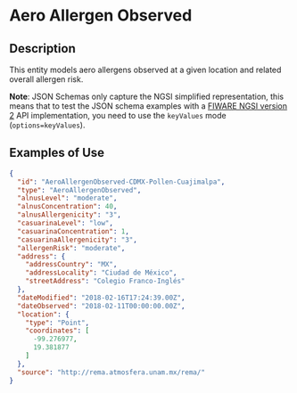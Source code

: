 # Aero Allergen Observed

## Description
This entity models aero allergens observed at a given location and
  related overall allergen risk.

**Note**: JSON Schemas only capture the NGSI simplified representation, this
  means that to test the JSON schema examples with
  a [FIWARE NGSI version 2](http://fiware.github.io/specifications/ngsiv2/stable)
  API implementation, you need to use the `keyValues`
  mode (`options=keyValues`).

## Examples of Use

```json
{
  "id": "AeroAllergenObserved-CDMX-Pollen-Cuajimalpa",
  "type": "AeroAllergenObserved",
  "alnusLevel": "moderate",
  "alnusConcentration": 40,
  "alnusAllergenicity": "3",
  "casuarinaLevel": "low",
  "casuarinaConcentration": 1,
  "casuarinaAllergenicity": "3",
  "allergenRisk": "moderate",
  "address": {
    "addressCountry": "MX",
    "addressLocality": "Ciudad de México",
    "streetAddress": "Colegio Franco-Inglés"
  },
  "dateModified": "2018-02-16T17:24:39.00Z",
  "dateObserved": "2018-02-11T00:00:00.00Z",
  "location": {
    "type": "Point",
    "coordinates": [
      -99.276977,
      19.381877
    ]
  },
  "source": "http://rema.atmosfera.unam.mx/rema/"
}
```
